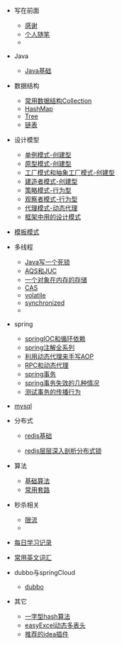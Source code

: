 
* 写在前面
  
  * [感谢](./README.md)
  * [个人随笔](./docs/个人随笔.md)
  * 
  
* Java
  * [Java基础](./docs/java基础/java基础问题.md)
  
    
  
* 数据结构
  * [常用数据结构Collection](./docs/java常用数据结构/collection.md)
  * [HashMap](./docs/java常用数据结构/hashmap.md)
  * [Tree](./docs/java常用数据结构/树.md)
  * [链表](./docs/算法/链表相关算法.md)
  
* 设计模型
  
  * [单例模式-创建型](./docs/单例模式/单例模式.md)
  * [原型模式-创建型](./docs/设计模式/原型模式.md)
  * [工厂模式和抽象工厂模式-创建型](./docs/设计模式/工厂模式和抽象工厂模式.md)
  * [建造者模式-创建型](./docs/设计模式/建造者模式.md)
  * [策略模式-行为型](./docs/设计模式/策略模式.md)
  * [观察者模式-行为型](./docs/设计模式/观察者模式.md)
  * [代理模式-动态代理](./docs/springboot/动态代理.md)
  * [框架中用的设计模式](./docs/设计模式/框架中的设计模式.md)
  
* [模板模式](./docs/设计模式/模板模式.md)
  
* 多线程
  * [Java写一个死锁](./docs/多线程/java写一个死锁.md)
  * [AQS和JUC](./docs/多线程/AQS.md)
  * [一个对象在内存的存储](./)
  * [CAS](./docs/多线程/CAS.md)
  * [volatile](./docs/多线程/volatile和Happens-Before原则.md)
  * [synchronized](./docs/多线程/synchornized.md)
  * 


* spring
  * [springIOC和循环依赖](./docs/springboot/springIoc.md)
  * [spring注解全系列](./docs/springboot/spring注解.md)
  * [利用动态代理来手写AOP](./docs/springboot/利用JDK动态代理手写AOP.md)
  * [RPC和动态代理](./docs/springboot/RPC和动态代理.md)
  * [spring事务](./docs/springboot/spring事务.md)
  * [spring事务失效的几种情况](./docs/springboot/spring事务注解失效的几种情况.md)
  * [测试事务的传播行为](./docs/springboot/测试事务传播行为.md)
* [mysql](./docs/mysql/mysql系列.md)
* 分布式

  - [redis基础](./docs/redis/redis使用场景.md)
  
  - [redis层层深入剖析分布式锁](./docs/秒杀相关/分布式锁/1用redis实现分布式锁.md)
* 算法

  - [基础算法](./docs/算法/基础算法.md)
  - [常用套路](./docs/算法总结.md)
* 秒杀相关
  - [限流](./docs/秒杀相关/限流/限流.md)
  - 
* [每日学习记录](./docs/每日学习记录.md)
* [常用英文词汇](./docs/常用英文词汇.md)
* dubbo与springCloud
  - [dubbo](./docs/springCloud和dubbo/dubbo.md)
* 其它
  * [一字型hash算法](./docs/其它/一致性hash算法.md)
  * [easyExcel动态多表头](./docs/其它/easyExcel动态多表头.md)
  * [推荐的idea插件](./docs/其它/推荐插件.md)

